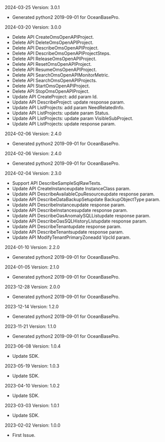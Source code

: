 2024-03-25 Version: 3.0.1
- Generated python2 2019-09-01 for OceanBasePro.

2024-03-20 Version: 3.0.0
- Delete API CreateOmsOpenAPIProject.
- Delete API DeleteOmsOpenAPIProject.
- Delete API DescribeOmsOpenAPIProject.
- Delete API DescribeOmsOpenAPIProjectSteps.
- Delete API ReleaseOmsOpenAPIProject.
- Delete API ResetOmsOpenAPIProject.
- Delete API ResumeOmsOpenAPIProject.
- Delete API SearchOmsOpenAPIMonitorMetric.
- Delete API SearchOmsOpenAPIProjects.
- Delete API StartOmsOpenAPIProject.
- Delete API StopOmsOpenAPIProject.
- Update API CreateProject: add param Id.
- Update API DescribeProject: update response param.
- Update API ListProjects: add param NeedRelatedInfo.
- Update API ListProjects: update param Status.
- Update API ListProjects: update param VisibleSubProject.
- Update API ListProjects: update response param.


2024-02-06 Version: 2.4.0
- Generated python2 2019-09-01 for OceanBasePro.

2024-02-06 Version: 2.4.0
- Generated python2 2019-09-01 for OceanBasePro.

2024-02-04 Version: 2.3.0
- Support API DescribeSampleSqlRawTexts.
- Update API CreateInstanceupdate InstanceClass param.
- Update API DescribeAvailableCpuResourceupdate response param.
- Update API DescribeDataBackupSetupdate BackupObjectType param.
- Update API DescribeInstanceupdate response param.
- Update API DescribeInstancesupdate response param.
- Update API DescribeOasAnomalySQLListupdate response param.
- Update API DescribeOasSQLHistoryListupdate response param.
- Update API DescribeTenantupdate response param.
- Update API DescribeTenantsupdate response param.
- Update API ModifyTenantPrimaryZoneadd VpcId param.


2024-01-10 Version: 2.2.0
- Generated python2 2019-09-01 for OceanBasePro.

2024-01-05 Version: 2.1.0
- Generated python2 2019-09-01 for OceanBasePro.

2023-12-28 Version: 2.0.0
- Generated python2 2019-09-01 for OceanBasePro.

2023-12-14 Version: 1.2.0
- Generated python2 2019-09-01 for OceanBasePro.

2023-11-21 Version: 1.1.0
- Generated python2 2019-09-01 for OceanBasePro.

2023-06-08 Version: 1.0.4
- Update SDK.

2023-05-19 Version: 1.0.3
- Update SDK.

2023-04-10 Version: 1.0.2
- Update SDK.

2023-03-03 Version: 1.0.1
- Update SDK.

2023-02-02 Version: 1.0.0
- First Issue.


